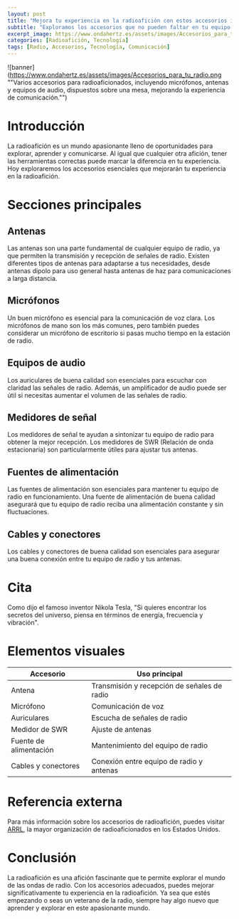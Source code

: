 ```yaml
---
layout: post
title: "Mejora tu experiencia en la radioafición con estos accesorios indispensables"
subtitle: "Exploramos los accesorios que no pueden faltar en tu equipo de radio para disfrutar al máximo de la radioafición."
excerpt_image: https://www.ondahertz.es/assets/images/Accesorios_para_tu_radio.png
categories: [Radioafición, Tecnología]
tags: [Radio, Accesorios, Tecnología, Comunicación]
---
```


![banner](https://www.ondahertz.es/assets/images/Accesorios_para_tu_radio.png ""Varios accesorios para radioaficionados, incluyendo micrófonos, antenas y equipos de audio, dispuestos sobre una mesa, mejorando la experiencia de comunicación."")

# Introducción

La radioafición es un mundo apasionante lleno de oportunidades para explorar, aprender y comunicarse. Al igual que cualquier otra afición, tener las herramientas correctas puede marcar la diferencia en tu experiencia. Hoy exploraremos los accesorios esenciales que mejorarán tu experiencia en la radioafición.

# Secciones principales

## Antenas

Las antenas son una parte fundamental de cualquier equipo de radio, ya que permiten la transmisión y recepción de señales de radio. Existen diferentes tipos de antenas para adaptarse a tus necesidades, desde antenas dipolo para uso general hasta antenas de haz para comunicaciones a larga distancia.

## Micrófonos

Un buen micrófono es esencial para la comunicación de voz clara. Los micrófonos de mano son los más comunes, pero también puedes considerar un micrófono de escritorio si pasas mucho tiempo en la estación de radio.

## Equipos de audio

Los auriculares de buena calidad son esenciales para escuchar con claridad las señales de radio. Además, un amplificador de audio puede ser útil si necesitas aumentar el volumen de las señales de radio.

## Medidores de señal

Los medidores de señal te ayudan a sintonizar tu equipo de radio para obtener la mejor recepción. Los medidores de SWR (Relación de onda estacionaria) son particularmente útiles para ajustar tus antenas.

## Fuentes de alimentación

Las fuentes de alimentación son esenciales para mantener tu equipo de radio en funcionamiento. Una fuente de alimentación de buena calidad asegurará que tu equipo de radio reciba una alimentación constante y sin fluctuaciones.

## Cables y conectores

Los cables y conectores de buena calidad son esenciales para asegurar una buena conexión entre tu equipo de radio y tus antenas.

# Cita

Como dijo el famoso inventor Nikola Tesla, "Si quieres encontrar los secretos del universo, piensa en términos de energía, frecuencia y vibración".

# Elementos visuales

| Accesorio      | Uso principal |
| ----------- | ----------- |
| Antena      | Transmisión y recepción de señales de radio       |
| Micrófono   | Comunicación de voz        |
| Auriculares | Escucha de señales de radio |
| Medidor de SWR | Ajuste de antenas |
| Fuente de alimentación | Mantenimiento del equipo de radio |
| Cables y conectores | Conexión entre equipo de radio y antenas |

# Referencia externa

Para más información sobre los accesorios de radioafición, puedes visitar [ARRL](http://www.arrl.org/shop/What-s-New/), la mayor organización de radioaficionados en los Estados Unidos.

# Conclusión

La radioafición es una afición fascinante que te permite explorar el mundo de las ondas de radio. Con los accesorios adecuados, puedes mejorar significativamente tu experiencia en la radioafición. Ya sea que estés empezando o seas un veterano de la radio, siempre hay algo nuevo que aprender y explorar en este apasionante mundo.